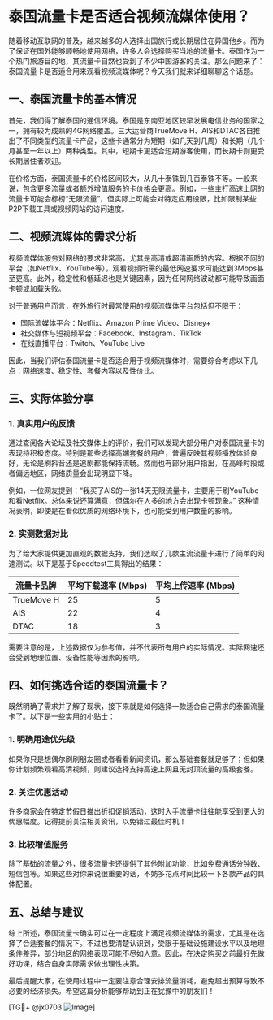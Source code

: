 # 泰国流量卡是否适合视频流媒体使用？

随着移动互联网的普及，越来越多的人选择出国旅行或长期居住在异国他乡。而为了保证在国外能够顺畅地使用网络，许多人会选择购买当地的流量卡。泰国作为一个热门旅游目的地，其流量卡自然也受到了不少中国游客的关注。那么问题来了：泰国流量卡是否适合用来观看视频流媒体呢？今天我们就来详细聊聊这个话题。

## 一、泰国流量卡的基本情况

首先，我们得了解泰国的通信环境。泰国是东南亚地区较早发展电信业务的国家之一，拥有较为成熟的4G网络覆盖。三大运营商TrueMove H、AIS和DTAC各自推出了不同类型的流量卡产品，这些卡通常分为短期（如几天到几周）和长期（几个月甚至一年以上）两种类型。其中，短期卡更适合短期游客使用，而长期卡则更受长期居住者欢迎。

在价格方面，泰国流量卡的价格区间较大，从几十泰铢到几百泰铢不等。一般来说，包含更多流量或者额外增值服务的卡价格会更高。例如，一些主打高速上网的流量卡可能会标榜“无限流量”，但实际上可能会对特定应用设限，比如限制某些P2P下载工具或视频网站的访问速度。

## 二、视频流媒体的需求分析

视频流媒体服务对网络的要求非常高，尤其是高清或超清画质的内容。根据不同的平台（如Netflix、YouTube等），观看视频所需的最低网速要求可能达到3Mbps甚至更高。此外，稳定性和低延迟也是关键因素，因为任何网络波动都可能导致画面卡顿或加载失败。

对于普通用户而言，在外旅行时最常使用的视频流媒体平台包括但不限于：

- 国际流媒体平台：Netflix、Amazon Prime Video、Disney+
- 社交媒体与短视频平台：Facebook、Instagram、TikTok
- 在线直播平台：Twitch、YouTube Live

因此，当我们评估泰国流量卡是否适合用于视频流媒体时，需要综合考虑以下几点：网络速度、稳定性、套餐内容以及性价比。

## 三、实际体验分享

### 1. 真实用户的反馈

通过查阅各大论坛及社交媒体上的评价，我们可以发现大部分用户对泰国流量卡的表现持积极态度。特别是那些选择高端套餐的用户，普遍反映其视频播放体验良好，无论是刷抖音还是追剧都能保持流畅。然而也有部分用户指出，在高峰时段或者偏远地区，网络质量会出现明显下降。

例如，一位网友提到：“我买了AIS的一张14天无限流量卡，主要用于刷YouTube和看Netflix。总体来说还算满意，但偶尔在人多的地方会出现卡顿现象。” 这种情况表明，即使是在看似优质的网络环境下，也可能受到用户数量的影响。

### 2. 实测数据对比

为了给大家提供更加直观的数据支持，我们选取了几款主流流量卡进行了简单的网速测试。以下是基于Speedtest工具得出的结果：

| 流量卡品牌 | 平均下载速率 (Mbps) | 平均上传速率 (Mbps) |
|------------|---------------------|--------------------|
| TrueMove H | 25                  | 5                  |
| AIS        | 22                  | 4                  |
| DTAC       | 18                  | 3                  |

需要注意的是，上述数据仅为参考值，并不代表所有用户的实际情况。实际网速还会受到地理位置、设备性能等因素的影响。

## 四、如何挑选合适的泰国流量卡？

既然明确了需求并了解了现状，接下来就是如何选择一款适合自己需求的泰国流量卡了。以下是一些实用的小贴士：

### 1. 明确用途优先级

如果你只是想偶尔刷刷朋友圈或者看看新闻资讯，那么基础套餐就足够了；但如果你计划频繁观看高清视频，则建议选择支持高速上网且无封顶流量的高级套餐。

### 2. 关注优惠活动

许多商家会在特定节假日推出折扣促销活动，这时入手流量卡往往能享受到更大的优惠幅度。记得提前关注相关资讯，以免错过最佳时机！

### 3. 比较增值服务

除了基础的流量之外，很多流量卡还提供了其他附加功能，比如免费通话分钟数、短信包等。如果这些对你来说很重要的话，不妨多花点时间比较一下各款产品的具体配置。

## 五、总结与建议

综上所述，泰国流量卡确实可以在一定程度上满足视频流媒体的需求，尤其是在选择了合适套餐的情况下。不过也要清楚认识到，受限于基础设施建设水平以及地理条件差异，部分地区的网络表现可能不尽如人意。因此，在决定购买之前最好先做好功课，结合自身实际需求做出理性决策。

最后提醒大家，在使用过程中一定要注意合理安排流量消耗，避免超出预算导致不必要的经济损失。希望这篇分析能够帮助到正在犹豫中的朋友们！

[TG💪+ @jx0703 ![Image](https://github.com/user-attachments/assets/dbca1d08-cadb-493c-b0ec-ad6f7a83f270)]